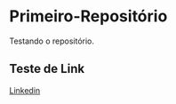 # Primeiro-Repositório

Testando o repositório.

## Teste de Link

[Linkedin](https://linkedin.com/)
